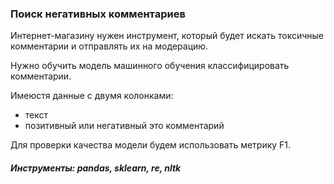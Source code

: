 ### Поиск негативных комментариев

Интернет-магазину нужен инструмент, который будет искать токсичные комментарии и отправлять их на модерацию.

Нужно обучить модель машинного обучения классифицировать комментарии.

Имеюстя данные с двумя колонками:
 - текст
 - позитивный или негативный это комментарий

Для проверки качества модели будем использовать метрику F1.

##### Инструменты: pandas, sklearn, re, nltk

